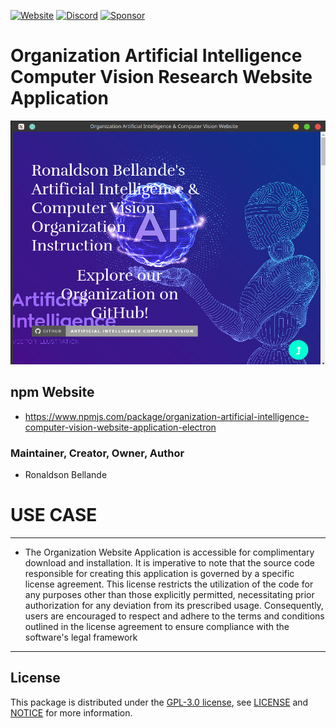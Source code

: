 [![Website](https://img.shields.io/badge/Visit%20our-Website-0099cc?style=for-the-badge)](https://artificial-intelligence-computer-vision.github.io)
[![Discord](https://img.shields.io/badge/Join%20our-Discord-7289DA?logo=discord&style=for-the-badge)](https://discord.gg/Yc72nd4w)
[![Sponsor](https://img.shields.io/badge/Sponsor-Artificial%20Intelligence%20Computer%20Vision-red?style=for-the-badge&logo=github)](https://github.com/sponsors/Artificial-Intelligence-Computer-Vision)

# Organization Artificial Intelligence Computer Vision Research Website Application

![Screenshot](Application-Screenshot1.png)


## npm Website
- https://www.npmjs.com/package/organization-artificial-intelligence-computer-vision-website-application-electron


### Maintainer, Creator, Owner, Author
* Ronaldson Bellande


# USE CASE
--------------------------------------------------------------------------------------------------------
* The Organization Website Application is accessible for complimentary download and installation. It is imperative to note that the source code responsible for creating this application is governed by a specific license agreement. This license restricts the utilization of the code for any purposes other than those explicitly permitted, necessitating prior authorization for any deviation from its prescribed usage. Consequently, users are encouraged to respect and adhere to the terms and conditions outlined in the license agreement to ensure compliance with the software's legal framework
--------------------------------------------------------------------------------------------------------

## License
This package is distributed under the [GPL-3.0 license](https://www.gnu.org/licenses/gpl-3.0.en.html), see [LICENSE](https://github.com/Artificial-Intelligence-Computer-Vision/organization-artificial-intelligence-computer-vision-website-application/blob/main/LICENSE) and [NOTICE](https://github.com/Artificial-Intelligence-Computer-Vision/organization-artificial-intelligence-computer-vision-website-application/blob/main/LICENSE) for more information.
